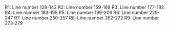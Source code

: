 
R1:  Line number 128-142
R2:  Line number 159-169
R3:  Line number 177-182
R4:  Line number 183-195
R5:  Line number 199-206
R6:  Line number 229-247
R7:  Line number 250-257
R8:  Line number 262-272
R9:  Line number 273-279